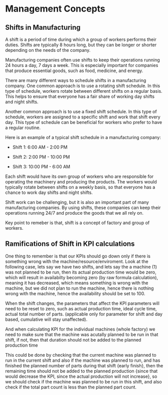 # Management Concepts

## Shifts in Manufacturing
A shift is a period of time during which a group of workers performs their duties. Shifts are typically 8 hours long, but they can be longer or shorter depending on the needs of the company.

Manufacturing companies often use shifts to keep their operations running 24 hours a day, 7 days a week. This is especially important for companies that produce essential goods, such as food, medicine, and energy.

There are many different ways to schedule shifts in a manufacturing company. One common approach is to use a rotating shift schedule. In this type of schedule, workers rotate between different shifts on a regular basis. This helps to ensure that everyone has a fair share of working day shifts and night shifts.

Another common approach is to use a fixed shift schedule. In this type of schedule, workers are assigned to a specific shift and work that shift every day. This type of schedule can be beneficial for workers who prefer to have a regular routine.

Here is an example of a typical shift schedule in a manufacturing company:

- Shift 1: 6:00 AM - 2:00 PM

- Shift 2: 2:00 PM - 10:00 PM

- Shift 3: 10:00 PM - 6:00 AM

Each shift would have its own group of workers who are responsible for operating the machinery and producing the products. The workers would typically rotate between shifts on a weekly basis, so that everyone has a chance to work day shifts and night shifts.

Shift work can be challenging, but it is also an important part of many manufacturing companies. By using shifts, these companies can keep their operations running 24/7 and produce the goods that we all rely on.

Key point to remeber is that, shift is a concept of factory and group of workers.

## Ramifications of Shift in KPI calculations

One thing to remember is that our KPIs should go down only if there is something wrong with the machine/resource/enviroment. Look at the following case, lets say we have two shifts, and lets say the a machine (1) was not planned to be run, then its actual production time would be zero, which will result in availabilty becoming zero (by raw formula calculation), meaning it has decreased, which means something is wrong with the machine, but we did not plan to run the machine, hence there is nothing wrong with the machine, hence the availability should be set to 100.

When the shift changes, the parameters that affect the KPI parameters will need to be reset to zero, such as actual production time, ideal cycle time, actual total number of parts. (applicable only for parameter for shift and day based, cumulative will stay unaffected).

And when calculating KPI for the individual machines (whole factory) we need to make sure that the machine was acutally planned to be run in that shift, if not, then that duration should not be added to the planned production time

This could be done by checking that the current machine was planned to run in the current shift and also if the machine was planned to run, and has finished the planned number of parts during that shift  {early finish}, then the remaining time should not be added to the planned production {since that would decrease the KPI, since the actual production will not increase}, so we should check if the machine was planned to be run in this shift, and also check if the total part count is less than the planned part count.
